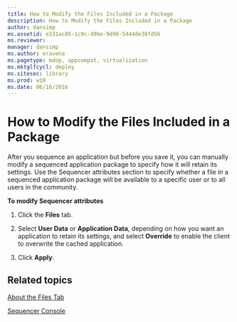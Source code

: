 ```yaml
---
title: How to Modify the Files Included in a Package
description: How to Modify the Files Included in a Package
author: dansimp
ms.assetid: e331ac85-1c9c-49be-9d96-5444de38fd56
ms.reviewer: 
manager: dansimp
ms.author: eravena
ms.pagetype: mdop, appcompat, virtualization
ms.mktglfcycl: deploy
ms.sitesec: library
ms.prod: w10
ms.date: 06/16/2016
---
```



# How to Modify the Files Included in a Package


After you sequence an application but before you save it, you can manually modify a sequenced application package to specify how it will retain its settings. Use the Sequencer attributes section to specify whether a file in a sequenced application package will be available to a specific user or to all users in the community.

**To modify Sequencer attributes**

1.  Click the **Files** tab.

2.  Select **User Data** or **Application Data**, depending on how you want an application to retain its settings, and select **Override** to enable the client to overwrite the cached application.

3.  Click **Apply**.

## Related topics


[About the Files Tab](about-the-files-tab.md)

[Sequencer Console](sequencer-console.md)

 

 





